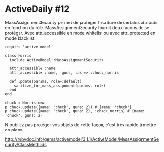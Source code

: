 # ActiveDaily #12

MassAssignmentSecurity permet de protéger l'écriture de certains attributs en fonction du rôle.
MassAssignmentSecurity fournit deux facons de se protéger. Avec attr_accessible en mode whitelist ou avec attr_protected en mode blacklist.

    require 'active_model'

    class Norris
      include ActiveModel::MassAssignmentSecurity

      attr_accessible :name
      attr_accessible :name, :guns, :as => :chuck_norris

      def update(params, role=:default)
        sanitize_for_mass_assignment(params, role)
      end
    end

    chuck = Norris.new
    p chuck.update({name: 'chuck', guns: 2}) # {name: 'chuck'}
    p chuck.update({name: 'chuck', guns: 2}, :chuck_norris) # {name: 'chuck', guns: 2}

N'oubliez pas protéger vos objets de cette façon, c'est très rapide à mettre en place.

http://rubydoc.info/gems/activemodel/3.1.1/ActiveModel/MassAssignmentSecurity/ClassMethods
